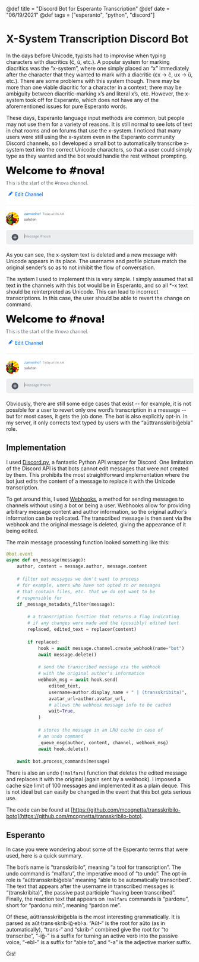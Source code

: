 @def title = "Discord Bot for Esperanto Transcription"
@def date = "06/19/2021"
@def tags = ["esperanto", "python", "discord"]
 
# X-System Transcription Discord Bot

In the days before Unicode, typists had to improvise when typing characters with diacritics (ĉ, ŭ, etc.). A popular system for marking diacritics was the “x-system”, where one simply placed an “x” immediately after the character that they wanted to mark with a diacritic (cx -> ĉ, ux -> ŭ, etc.). There are some problems with this system though. There may be more than one viable diacritic for a character in a context; there may be ambiguity between diacritic-marking x’s and literal x’s, etc. However, the x-system took off for Esperanto, which does not have any of the aforementioned issues for pure Esperanto words.

These days, Esperanto language input methods are common, but people may not use them for a variety of reasons. It is still normal to see lots of text in chat rooms and on forums that use the x-system. I noticed that many users were still using the x-system even in the Esperanto community Discord channels, so I developed a small bot to automatically transcribe x-system text into the correct Unicode characters, so that a user could simply type as they wanted and the bot would handle the rest without prompting.

![bona](/assets/discord-bot-post/bona.gif)

As you can see, the x-system text is deleted and a new message with Unicode appears in its place. The username and profile picture match the original sender’s so as to not inhibit the flow of conversation.

The system I used to implement this is very simple. I simply assumed that all text in the channels with this bot would be in Esperanto, and so all *-x text should be reinterpreted as Unicode. This can lead to incorrect transcriptions. In this case, the user should be able to revert the change on command.

![pardonu](/assets/discord-bot-post/pardonu.gif)

Obviously, there are still some edge cases that exist -- for example, it is not possible for a user to revert only one word’s transcription in a message -- but for most cases, it gets the job done. The bot is also explicitly opt-in. In my server, it only corrects text typed by users with the “aŭttransskribiĝebla” role.


## Implementation

I used [Discord.py](https://github.com/Rapptz/discord.py), a fantastic Python API wrapper for Discord. One limitation of the Discord API is that bots cannot edit messages that were not created by them. This prohibits the most straightforward implementation where the bot just edits the content of a message to replace it with the Unicode transcription.

To get around this, I used [Webhooks](https://discordpy.readthedocs.io/en/stable/api.html#webhook), a method for sending messages to channels without using a bot or being a user. Webhooks allow for providing arbitrary message content and author information, so the original author’s information can be replicated. The transcribed message is then sent via the webhook and the original message is deleted, giving the appearance of it being edited.

The main message processing function looked something like this:

```python
@bot.event
async def on_message(message):
    author, content = message.author, message.content

    # filter out messages we don't want to process
    # for example, users who have not opted in or messages
    # that contain files, etc. that we do not want to be
    # responsible for
    if _message_metadata_filter(message):

        # a transcription function that returns a flag indicating
        # if any changes were made and the (possibly) edited text
        replaced, edited_text = replacer(content)

        if replaced:
            hook = await message.channel.create_webhook(name="bot")
            await message.delete()
            
            # send the transcribed message via the webhook
            # with the original author's information
            webhook_msg = await hook.send(
                edited_text,
                username=author.display_name + " | (transskribita)",
                avatar_url=author.avatar_url,
                # allows the webhook message info to be cached
                wait=True,
            )
            
            # stores the message in an LRU cache in case of
            # an undo command
            _queue_msg(author, content, channel, webhook_msg)
            await hook.delete()

    await bot.process_commands(message)
```

There is also an undo (`!malfaru`) function that deletes the edited message and replaces it with the original (again sent by a webhook). I imposed a cache size limit of 100 messages and implemented it as a plain deque. This is not ideal but can easily be changed in the event that this bot gets serious use.

The code can be found at [https://github.com/mcognetta/transskribilo-boto](https://github.com/mcognetta/transskribilo-boto).

## Esperanto

In case you were wondering about some of the Esperanto terms that were used, here is a quick summary.

The bot’s name is “transskribilo”, meaning “a tool for transcription”. The undo command is “malfaru”, the imperative mood of “to undo”. The opt-in role is “aŭttransskribiĝebla” meaning “able to be automatically transcribed”. The text that appears after the username in transcribed messages is “(transkribita)”, the passive past participle “having been transcribed”. Finally, the reaction text that appears on `!malfaru` commands is “pardonu”, short for “pardonu min”, meaning “pardon me”.

Of these, aŭttransskribiĝebla is the most interesting grammatically. It is parsed as aŭt·trans·skrib·iĝ·ebl·a. “Aŭt-“ is the root for aŭto (as in automatically), “trans-“ and “skrib-“ combined give the root for “to transcribe”, “-iĝ-” is a suffix for turning an active verb into the passive voice, “-ebl-” is a suffix for “able to”, and “-a” is the adjective marker suffix.

Ĝis!